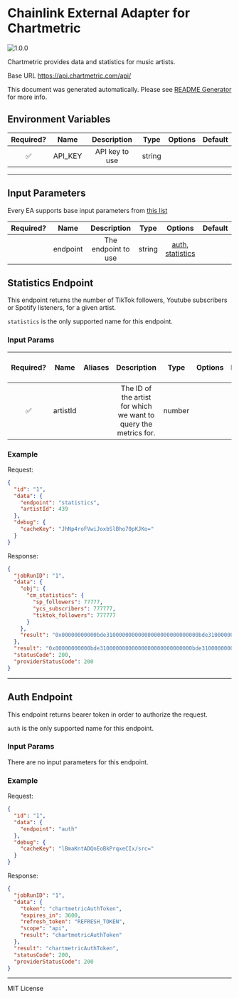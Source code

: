 # Chainlink External Adapter for Chartmetric

![1.0.0](https://img.shields.io/github/package-json/v/linkpoolio/adapters?filename=packages/chartmetric/package.json)

Chartmetric provides data and statistics for music artists.

Base URL https://api.chartmetric.com/api/

This document was generated automatically. Please see [README Generator](../../scripts#readme-generator) for more info.

## Environment Variables

| Required? |  Name   |  Description   |  Type  | Options | Default |
| :-------: | :-----: | :------------: | :----: | :-----: | :-----: |
|    ✅     | API_KEY | API key to use | string |         |         |

---

## Input Parameters

Every EA supports base input parameters from [this list](../../core/bootstrap#base-input-parameters)

| Required? |   Name   |     Description     |  Type  |                          Options                           | Default |
| :-------: | :------: | :-----------------: | :----: | :--------------------------------------------------------: | :-----: |
|           | endpoint | The endpoint to use | string | [auth](#auth-endpoint), [statistics](#statistics-endpoint) |         |

## Statistics Endpoint

This endpoint returns the number of TikTok followers, Youtube subscribers or Spotify listeners, for a given artist.

`statistics` is the only supported name for this endpoint.

### Input Params

| Required? |   Name   | Aliases |                           Description                            |  Type  | Options | Default | Depends On | Not Valid With |
| :-------: | :------: | :-----: | :--------------------------------------------------------------: | :----: | :-----: | :-----: | :--------: | :------------: |
|    ✅     | artistId |         | The ID of the artist for which we want to query the metrics for. | number |         |         |            |                |

### Example

Request:

```json
{
  "id": "1",
  "data": {
    "endpoint": "statistics",
    "artistId": 439
  },
  "debug": {
    "cacheKey": "JhNp4roFVwiJoxbSlBho70pKJKo="
  }
}
```

Response:

```json
{
  "jobRunID": "1",
  "data": {
    "obj": {
      "cm_statistics": {
        "sp_followers": 77777,
        "ycs_subscribers": 777777,
        "tiktok_followers": 777777
      }
    },
    "result": "0x00000000000bde31000000000000000000000000000bde310000000000000000"
  },
  "result": "0x00000000000bde31000000000000000000000000000bde310000000000000000",
  "statusCode": 200,
  "providerStatusCode": 200
}
```

---

## Auth Endpoint

This endpoint returns bearer token in order to authorize the request.

`auth` is the only supported name for this endpoint.

### Input Params

There are no input parameters for this endpoint.

### Example

Request:

```json
{
  "id": "1",
  "data": {
    "endpoint": "auth"
  },
  "debug": {
    "cacheKey": "lBmaKntADQnEoBkPrqxeCIx/src="
  }
}
```

Response:

```json
{
  "jobRunID": "1",
  "data": {
    "token": "chartmetricAuthToken",
    "expires_in": 3600,
    "refresh_token": "REFRESH_TOKEN",
    "scope": "api",
    "result": "chartmetricAuthToken"
  },
  "result": "chartmetricAuthToken",
  "statusCode": 200,
  "providerStatusCode": 200
}
```

---

MIT License
